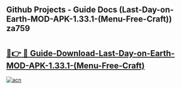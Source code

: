## Github Projects - Guide Docs (Last-Day-on-Earth-MOD-APK-1.33.1-(Menu-Free-Craft)) za759

# <h2><a href="https://apkcomod.com?title=Last-Day-on-Earth-MOD-APK-1.33.1-(Menu-Free-Craft)">🔗👉 🔴 Guide-Download-Last-Day-on-Earth-MOD-APK-1.33.1-(Menu-Free-Craft) </a></h2>

[![acn](https://github.com/user-attachments/assets/0f9c940e-d8b0-45ae-aac7-cd30a18b3e1c)](https://apkcomod.com?title=Last-Day-on-Earth-MOD-APK-1.33.1-(Menu-Free-Craft))
